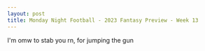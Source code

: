 ```yaml
---
layout: post
title: Monday Night Football - 2023 Fantasy Preview - Week 13
---
```


I'm omw to stab you rn, for jumping the gun
